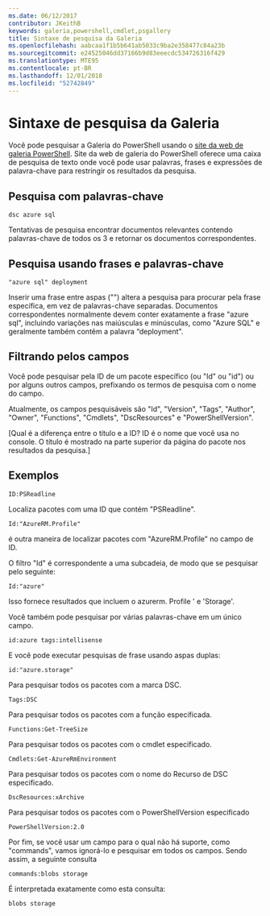 ```yaml
---
ms.date: 06/12/2017
contributor: JKeithB
keywords: galeria,powershell,cmdlet,psgallery
title: Sintaxe de pesquisa da Galeria
ms.openlocfilehash: aabcaa1f1b5b641ab5033c9ba2e358477c84a23b
ms.sourcegitcommit: e24525046dd37166b9d83eeecdc534726316f429
ms.translationtype: MTE95
ms.contentlocale: pt-BR
ms.lasthandoff: 12/01/2018
ms.locfileid: "52742849"
---
```

# <a name="gallery-search-syntax"></a>Sintaxe de pesquisa da Galeria

Você pode pesquisar a Galeria do PowerShell usando o [site da web de galeria PowerShell](https://www.powershellgallery.com/).
Site da web de galeria do PowerShell oferece uma caixa de pesquisa de texto onde você pode usar palavras, frases e expressões de palavra-chave para restringir os resultados da pesquisa.

## <a name="search-by-keywords"></a>Pesquisa com palavras-chave

    dsc azure sql

Tentativas de pesquisa encontrar documentos relevantes contendo palavras-chave de todos os 3 e retornar os documentos correspondentes.

## <a name="search-using-phrases-and-keywords"></a>Pesquisa usando frases e palavras-chave

    "azure sql" deployment

Inserir uma frase entre aspas ("") altera a pesquisa para procurar pela frase específica, em vez de palavras-chave separadas.
Documentos correspondentes normalmente devem conter exatamente a frase "azure sql", incluindo variações nas maiúsculas e minúsculas, como "Azure SQL" e geralmente também contêm a palavra “deployment".

## <a name="filtering-on-fields"></a>Filtrando pelos campos

Você pode pesquisar pela ID de um pacote específico (ou "Id" ou "id") ou por alguns outros campos, prefixando os termos de pesquisa com o nome do campo.

Atualmente, os campos pesquisáveis são "Id", "Version", "Tags", "Author", "Owner", "Functions", "Cmdlets", "DscResources" e "PowerShellVersion".

[Qual é a diferença entre o título e a ID? ID é o nome que você usa no console. O título é mostrado na parte superior da página do pacote nos resultados da pesquisa.]

## <a name="examples"></a>Exemplos

    ID:PSReadline
    
Localiza pacotes com uma ID que contém "PSReadline".

    Id:"AzureRM.Profile"

é outra maneira de localizar pacotes com "AzureRM.Profile" no campo de ID.

O filtro "Id" é correspondente a uma subcadeia, de modo que se pesquisar pelo seguinte:

    Id:"azure"

Isso fornece resultados que incluem o azurerm. Profile ' e 'Storage'.

Você também pode pesquisar por várias palavras-chave em um único campo. 

    id:azure tags:intellisense

E você pode executar pesquisas de frase usando aspas duplas:

    id:"azure.storage"

Para pesquisar todos os pacotes com a marca DSC.

    Tags:DSC

Para pesquisar todos os pacotes com a função especificada.

    Functions:Get-TreeSize

Para pesquisar todos os pacotes com o cmdlet especificado.

    Cmdlets:Get-AzureRmEnvironment

Para pesquisar todos os pacotes com o nome do Recurso de DSC especificado.

    DscResources:xArchive

Para pesquisar todos os pacotes com o PowerShellVersion especificado

    PowerShellVersion:2.0

Por fim, se você usar um campo para o qual não há suporte, como "commands", vamos ignorá-lo e pesquisar em todos os campos. Sendo assim, a seguinte consulta

    commands:blobs storage

É interpretada exatamente como esta consulta:

    blobs storage
